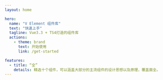 ```yaml
---
layout: home

hero:
  name: "V Element 组件库"
  text: "快速上手"
  tagline: Vue3.3 + TS4打造的组件库
  actions:
    - theme: brand
      text: 开始使用
      link: /get-started

features:
  - title: “全”
    details: 精选十个组件，可以涵盖大部分的主流组件的设计思想以及原理，覆盖面全。
---
```


